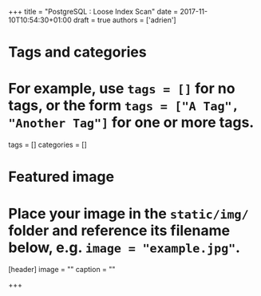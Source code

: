 +++
title = "PostgreSQL : Loose Index Scan"
date = 2017-11-10T10:54:30+01:00
draft = true
authors = ['adrien']

# Tags and categories
# For example, use `tags = []` for no tags, or the form `tags = ["A Tag", "Another Tag"]` for one or more tags.
tags = []
categories = []

# Featured image
# Place your image in the `static/img/` folder and reference its filename below, e.g. `image = "example.jpg"`.
[header]
image = ""
caption = ""

+++
